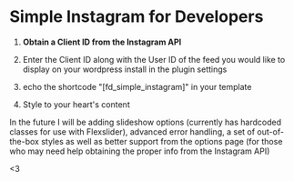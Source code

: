 Simple Instagram for Developers
===============================
1) <b>Obtain a Client ID from the Instagram API</b>

2) Enter the Client ID along with the User ID of the feed you would like to display on your wordpress install in the plugin settings

3) echo the shortcode "[fd_simple_instagram]" in your template

4) Style to your heart's content

In the future I will be adding slideshow options (currently has hardcoded classes for use with Flexslider), advanced error handling, a set of out-of-the-box styles as well as better support from the options page (for those who may need help obtaining the proper info from the Instagram API)

<3
